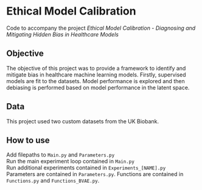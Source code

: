 # Ethical Model Calibration
Code to accompany the project *Ethical Model Calibration - Diagnosing and Mitigating Hidden Bias in Healthcare Models*
## Objective
The objective of this project was to provide a framework to identify and mitigate bias in healthcare machine learning models. Firstly, supervised models are fit to the datasets. Model performance is explored and then debiasing is performed based on model performance in the latent space.
## Data
This project used two custom datasets from the UK Biobank.
## How to use
Add filepaths to `Main.py` and `Parameters.py`<br/>
Run the main experiment loop contained in `Main.py`<br/>
Run additional experiments contained in `Experiments_[NAME].py`<br/>
Parameters are contained in `Parameters.py`. Functions are contained in `Functions.py` and `Functions_BVAE.py`.
